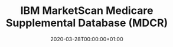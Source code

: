 ---
title: "IBM MarketScan Medicare Supplemental Database (MDCR)	"
subtitle: ""
summary: "Represents health services of retirees (aged 65 or older) inthe United States with primary or Medicare supplemental coverage through privately insured fee-for-service, point-of-service, or capitated health plans. These data include adjudicated health insurance  claims (e.g.   inpatient, outpatient, and outpatient pharmacy). Additionally, it captures laboratory tests for a subset of the covered lives."
owners:
  - organisation: "University of New Mexico Health Sciences Center"
    lead: "Christophe G Lambert"
    alternate: ""
country: "United States"
type: "Insurance claims"
omop: "CDM v5.0"
dbms: "Postgres"
patient_count: ""
has_covid: "N"
first_time: "Yes"
data_history: ""
references: [""]

authors: 
    - "Christophe G Lambert"
tags: []
categories: ["dataset"]
date: 2020-03-28T00:00:00+01:00
lastmod: 2020-03-28T00:00:00+01:00
featured: false
draft: false

links:
    - icon: globe
      icon_pack: fas
      name: More information
      url: ""
image:
      placement: 1
      caption: ""
      focal_point: ""
      preview_only: false
      alt_text: ""
projects: []
---